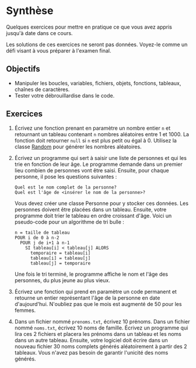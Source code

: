 Synthèse
========

Quelques exercices pour mettre en pratique ce que vous avez appris jusqu'à date
dans ce cours.

Les solutions de ces exercices ne seront pas données. Voyez-le comme un défi
visant à vous préparer à l'examen final.

Objectifs
---------

* Manipuler les boucles, variables, fichiers, objets, fonctions, tableaux,
  chaînes de caractères.
* Tester votre débrouillardise dans le code.

Exercices
---------

1. Écrivez une fonction prenant en paramètre un nombre entier `n` et retournant un
   tableau contenant `n` nombres aléatoires entre 1 et 1000. La fonction doit
   retourner `null` si `n` est plus petit ou égal à 0. Utilisez la classe
   [Random](https://docs.oracle.com/javase/8/docs/api/java/util/Random.html)
   pour générer les nombres aléatoires.

2. Écrivez un programme qui sert à saisir une liste de personnes et qui les trie
   en fonction de leur âge. Le programme demande dans un premier lieu combien de
   personnes vont être saisi. Ensuite, pour chaque personne, il pose les
   questions suivantes :
   ```
   Quel est le nom complet de la personne?
   Quel est l'âge de <insérer le nom de la personne>?
   ```
   Vous devez créer une classe Personne pour y stocker ces données. Les
   personnes doivent être placées dans un tableau. Ensuite, votre programme doit
   trier le tableau en ordre croissant d'âge. Voici un pseudo-code pour un
   algorithme de tri bulle :
   ```
   n = taille de tableau
   POUR i de 0 à n-2
     POUR j de i+1 à n-1
       SI tableau[i] < tableau[j] ALORS
         temporaire = tableau[i]
         tableau[i] = tableau[j]
         tableau[j] = temporaire
   ```
   Une fois le tri terminé, le programme affiche le nom et l'âge des personnes,
   du plus jeune au plus vieux.

3. Écrivez une fonction qui prend en paramètre un code permanent et retourne un
   entier représentant l'âge de la personne en date d'aujourd'hui. N'oubliez pas
   que le mois est augmenté de 50 pour les femmes.

4. Dans un fichier nommé `prenoms.txt`, écrivez 10 prénoms. Dans un fichier
   nommé `noms.txt`, écrivez 10 noms de famille. Écrivez un programme qui lira
   ces 2 fichiers et placera les prénoms dans un tableau et les noms dans un
   autre tableau. Ensuite, votre logiciel doit écrire dans un nouveau fichier 30
   noms complets générés aléatoirement à partir des 2 tableaux. Vous n'avez pas
   besoin de garantir l'unicité des noms générés.
